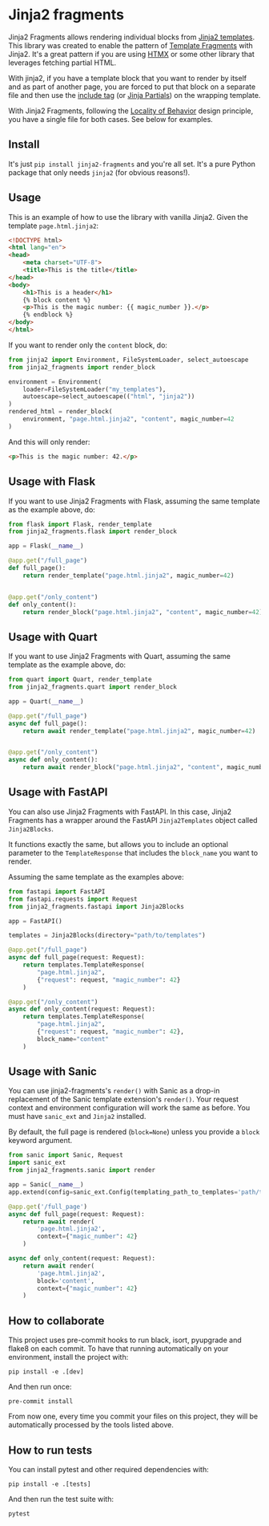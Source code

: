 # Jinja2 fragments

Jinja2 Fragments allows rendering individual blocks from
[Jinja2 templates](https://palletsprojects.com/p/jinja/). This library was created
to enable the pattern of
[Template Fragments](https://htmx.org/essays/template-fragments/) with Jinja2. It's a
great pattern if you are using [HTMX](https://htmx.org/) or some other library that
leverages fetching partial HTML.

With jinja2, if you have a template block that you want to render by itself and
as part of another page, you are forced to put that block on a separate file and then
use the [include tag](https://jinja.palletsprojects.com/en/3.1.x/templates/#include)
(or [Jinja Partials](https://github.com/mikeckennedy/jinja_partials)) on the wrapping
template.

With Jinja2 Fragments, following the
[Locality of Behavior](https://htmx.org/essays/locality-of-behaviour/) design principle,
you have a single file for both cases. See below for examples.

## Install

It's just `pip install jinja2-fragments` and you're all set. It's a pure Python package
that only needs `jinja2` (for obvious reasons!).

## Usage

This is an example of how to use the library with vanilla Jinja2. Given the template `page.html.jinja2`:

```html
<!DOCTYPE html>
<html lang="en">
<head>
    <meta charset="UTF-8">
    <title>This is the title</title>
</head>
<body>
    <h1>This is a header</h1>
    {% block content %}
    <p>This is the magic number: {{ magic_number }}.</p>
    {% endblock %}
</body>
</html>
```

If you want to render only the `content` block, do:

```python
from jinja2 import Environment, FileSystemLoader, select_autoescape
from jinja2_fragments import render_block

environment = Environment(
    loader=FileSystemLoader("my_templates"),
    autoescape=select_autoescape(("html", "jinja2"))
)
rendered_html = render_block(
    environment, "page.html.jinja2", "content", magic_number=42
)
```

And this will only render:
```html
<p>This is the magic number: 42.</p>
```

## Usage with Flask

If you want to use Jinja2 Fragments with Flask, assuming the same template as the
example above, do:

```python
from flask import Flask, render_template
from jinja2_fragments.flask import render_block

app = Flask(__name__)

@app.get("/full_page")
def full_page():
    return render_template("page.html.jinja2", magic_number=42)


@app.get("/only_content")
def only_content():
    return render_block("page.html.jinja2", "content", magic_number=42)
```

## Usage with Quart

If you want to use Jinja2 Fragments with Quart, assuming the same template as the
example above, do:

```python
from quart import Quart, render_template
from jinja2_fragments.quart import render_block

app = Quart(__name__)

@app.get("/full_page")
async def full_page():
    return await render_template("page.html.jinja2", magic_number=42)


@app.get("/only_content")
async def only_content():
    return await render_block("page.html.jinja2", "content", magic_number=42)
```
## Usage with FastAPI

You can also use Jinja2 Fragments with FastAPI. In this case, Jinja2 Fragments has a wrapper around the FastAPI `Jinja2Templates` object called `Jinja2Blocks`.

It functions exactly the same, but allows you to include an optional parameter to the `TemplateResponse` that includes the `block_name` you want to render.

Assuming the same template as the examples above:

```py
from fastapi import FastAPI
from fastapi.requests import Request
from jinja2_fragments.fastapi import Jinja2Blocks

app = FastAPI()

templates = Jinja2Blocks(directory="path/to/templates")

@app.get("/full_page")
async def full_page(request: Request):
    return templates.TemplateResponse(
        "page.html.jinja2",
        {"request": request, "magic_number": 42}
    )

@app.get("/only_content")
async def only_content(request: Request):
    return templates.TemplateResponse(
        "page.html.jinja2",
        {"request": request, "magic_number": 42},
        block_name="content"
    )
```

## Usage with Sanic
You can use jinja2-fragments's `render()` with Sanic as a drop-in replacement of the Sanic template extension's `render()`. Your request context and environment configuration will work the same as before. You must have `sanic_ext` and `Jinja2` installed.

By default, the full page is rendered (`block=None`) unless you provide a `block` keyword argument.

```py
from sanic import Sanic, Request
import sanic_ext
from jinja2_fragments.sanic import render

app = Sanic(__name__)
app.extend(config=sanic_ext.Config(templating_path_to_templates='path/to/templates'))

@app.get('/full_page')
async def full_page(request: Request):
    return await render(
        'page.html.jinja2', 
        context={"magic_number": 42}
    )

async def only_content(request: Request):
    return await render(
        'page.html.jinja2',
        block='content',
        context={"magic_number": 42}
    )
```

## How to collaborate

This project uses pre-commit hooks to run black, isort, pyupgrade and flake8 on each commit. To have that running
automatically on your environment, install the project with:

```shell
pip install -e .[dev]
```

And then run once:

```shell
pre-commit install
```

From now one, every time you commit your files on this project, they will be automatically processed by the tools listed
above.

## How to run tests

You can install pytest and other required dependencies with:

```shell
pip install -e .[tests]
```

And then run the test suite with:

```shell
pytest
```

